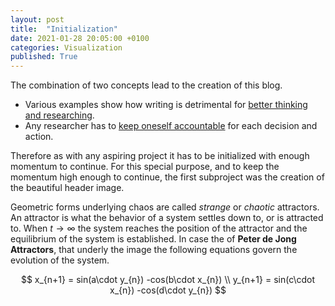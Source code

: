 ```yaml
---
layout: post
title:  "Initialization"
date: 2021-01-28 20:05:00 +0100
categories: Visualization
published: True
---
```


The combination of two concepts lead to the creation of this blog.

- Various examples show how writing is detrimental for [better thinking and researching](http://gregorygundersen.com/blog/2020/01/12/why-research-blog/).
- Any researcher has to [keep oneself accountable](https://en.wikipedia.org/wiki/Skin_in_the_Game_(book)) for each decision and action. 

Therefore as with any aspiring project it has to be initialized with enough momentum to continue. For this special purpose, and to keep the momentum high enough to continue, the first subproject was the creation of the beautiful header image.

Geometric forms underlying chaos are called *strange* or *chaotic* attractors. An attractor is what the behavior of a system settles down to, or is attracted to. When $t \rightarrow \infty$ the system reaches the position of the attractor and the equilibrium of the system is established. In case the of **Peter de Jong Attractors**, that underly the image the following equations govern the evolution of the system.

<p>

$$
x_{n+1} = sin(a\cdot y_{n}) -cos(b\cdot x_{n}) \\
y_{n+1} = sin(c\cdot x_{n}) -cos(d\cdot y_{n})
$$

</p>
